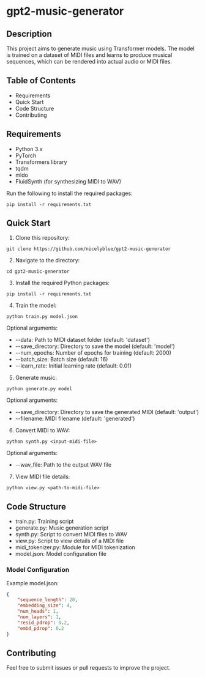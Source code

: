 # gpt2-music-generator

## Description

This project aims to generate music using Transformer models. The model is trained on a dataset of MIDI files and learns to produce musical sequences, which can be rendered into actual audio or MIDI files.

## Table of Contents

- Requirements
- Quick Start
- Code Structure
- Contributing

## Requirements

- Python 3.x
- PyTorch
- Transformers library
- tqdm
- mido
- FluidSynth (for synthesizing MIDI to WAV)

Run the following to install the required packages:

```
pip install -r requirements.txt
```

## Quick Start

1. Clone this repository:

```
git clone https://github.com/nicelyblue/gpt2-music-generator
```

2. Navigate to the directory:

```
cd gpt2-music-generator
```

3. Install the required Python packages:

```
pip install -r requirements.txt
```

4. Train the model:

```
python train.py model.json
```

Optional arguments:

- --data: Path to MIDI dataset folder (default: 'dataset')
- --save_directory: Directory to save the model (default: 'model')
- --num_epochs: Number of epochs for training (default: 2000)
- --batch_size: Batch size (default: 16)
- --learn_rate: Initial learning rate (default: 0.01)

5. Generate music:

```
python generate.py model
```

Optional arguments:

- --save_directory: Directory to save the generated MIDI (default: 'output')
- --filename: MIDI filename (default: 'generated')

6. Convert MIDI to WAV:

```
python synth.py <input-midi-file>
```

Optional arguments:

- --wav_file: Path to the output WAV file

7. View MIDI file details:

```
python view.py <path-to-midi-file>
```

## Code Structure

- train.py: Training script
- generate.py: Music generation script
- synth.py: Script to convert MIDI files to WAV
- view.py: Script to view details of a MIDI file
- midi_tokenizer.py: Module for MIDI tokenization
- model.json: Model configuration file

### Model Configuration

Example model.json:

```json
{
    "sequence_length": 20,
    "embedding_size": 4,
    "num_heads": 1,
    "num_layers": 1,
    "resid_pdrop": 0.2,
    "embd_pdrop": 0.2
}
```

## Contributing

Feel free to submit issues or pull requests to improve the project.
